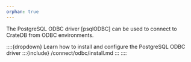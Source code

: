 ```yaml
---
orphan: true
---
```


The PostgreSQL ODBC driver [psqlODBC]
can be used to connect to CrateDB from ODBC environments.

::::{dropdown} Learn how to install and configure the PostgreSQL ODBC driver
:::{include} /connect/odbc/install.md
:::
::::
